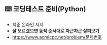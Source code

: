 ## ⌨️ 코딩테스트 준비(Python)
- 백준 온라인 저지
- <b>잘 모르겠으면 동작 순서대로 차근차근 살펴보기</b>
- https://www.acmicpc.net/problem/문제번호